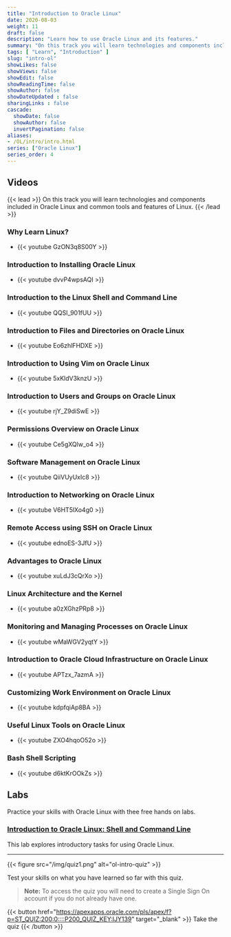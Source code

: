 ```yaml
---
title: "Introduction to Oracle Linux"
date: 2020-08-03
weight: 11
draft: false
description: "Learn how to use Oracle Linux and its features."
summary: "On this track you will learn technologies and components included in Oracle Linux and common tools and features of Linux."
tags: [ "Learn", "Introduction" ]
slug: "intro-ol"
showLikes: false
showViews: false
showEdit: false
showReadingTime: false
showAuthor: false
showDateUpdated : false
sharingLinks : false
cascade:
  showDate: false
  showAuthor: false
  invertPagination: false
aliases:
- /OL/intro/intro.html
series: ["Oracle Linux"]
series_order: 4
---
```


## Videos

{{< lead >}} On this track you will learn technologies and components included in Oracle Linux and common tools and features of Linux. {{< /lead >}}

### Why Learn Linux?

- {{< youtube GzON3q8S00Y >}}

### Introduction to Installing Oracle Linux

- {{< youtube dvvP4wpsAQI >}}

### Introduction to the Linux Shell and Command Line

- {{< youtube QQSI_901fUU >}}

### Introduction to Files and Directories on Oracle Linux

- {{< youtube Eo6zhlFHDXE >}}

### Introduction to Using Vim on Oracle Linux

- {{< youtube 5xKldV3knzU >}}

### Introduction to Users and Groups on Oracle Linux

- {{< youtube rjY_Z9diSwE >}}

### Permissions Overview on Oracle Linux

- {{< youtube Ce5gXQlw_o4 >}}

### Software Management on Oracle Linux

- {{< youtube QiiVUyUxIc8 >}}

### Introduction to Networking on Oracle Linux

- {{< youtube V6HT5lXo4g0 >}}

### Remote Access using SSH on Oracle Linux

- {{< youtube ednoES-3JfU >}}

### Advantages to Oracle Linux

- {{< youtube xuLdJ3cQrXo >}}

### Linux Architecture and the Kernel

- {{< youtube a0zXGhzPRp8 >}}

### Monitoring and Managing Processes on Oracle Linux

- {{< youtube wMaWGV2yqtY >}}

### Introduction to Oracle Cloud Infrastructure on Oracle Linux

- {{< youtube APTzx_7azmA >}}

### Customizing Work Environment on Oracle Linux

- {{< youtube kdpfqiAp8BA >}}

### Useful Linux Tools on Oracle Linux

- {{< youtube ZXO4hqoO52o >}}

### Bash Shell Scripting

- {{< youtube d6ktKrOOkZs >}}

## Labs

Practice your skills with Oracle Linux with thee free hands on labs.

### [Introduction to Oracle Linux: Shell and Command Line](https://luna.oracle.com/lab/facec73e-8517-4314-877f-d4f8f429c5ab)

This lab explores introductory tasks for using Oracle Linux.

---

{{< figure src="/img/quiz1.png" alt="ol-intro-quiz" >}}

Test your skills on what you have learned so far with this quiz.

> **Note:** To access the quiz you will need to create a Single Sign On account if you do not already have one.

{{< button href="https://apexapps.oracle.com/pls/apex/f?p=ST_QUIZ:200:0::::P200_QUIZ_KEY:IJY139" target="_blank" >}}
Take the quiz
{{< /button >}}
